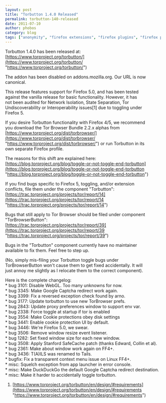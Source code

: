 ```yaml
---
layout: post
title: "Torbutton 1.4.0 Released"
permalink: torbutton-140-released
date: 2011-07-10
author: phobos
category: blog
tags: ["anonymity", "firefox extensions", "firefox plugins", "firefox privacy", "torbutton"]
---
```


Torbutton 1.4.0 has been released at:  
 [https://www.torproject.org/torbutton/](https://www.torproject.org/torbutton/ "https://www.torproject.org/torbutton/")

The addon has been disabled on addons.mozilla.org. Our URL is now  
canonical.

This release features support for Firefox 5.0, and has been tested  
against the vanilla release for basic functionality. However, it has  
not been audited for Network Isolation, State Separation, Tor  
Undiscoverability or Interoperability issues[1] due to toggling under  
Firefox 5.

If you desire Torbutton functionality with Firefox 4/5, we recommend  
you download the Tor Browser Bundle 2.2.x alphas from  
 [https://www.torproject.org/dist/torbrowser/](https://www.torproject.org/dist/torbrowser/ "https://www.torproject.org/dist/torbrowser/") or run Torbutton in its  
own separate Firefox profile.

The reasons for this shift are explained here:  
 [https://blog.torproject.org/blog/toggle-or-not-toggle-end-torbutton](https://blog.torproject.org/blog/toggle-or-not-toggle-end-torbutton "https://blog.torproject.org/blog/toggle-or-not-toggle-end-torbutton")

If you find bugs specific to Firefox 5, toggling, and/or extension  
conflicts, file them under the component "Torbutton":  
 [https://trac.torproject.org/projects/tor/report/14](https://trac.torproject.org/projects/tor/report/14 "https://trac.torproject.org/projects/tor/report/14")

Bugs that still apply to Tor Browser should be filed under component  
"TorBrowserButton":  
 [https://trac.torproject.org/projects/tor/report/39](https://trac.torproject.org/projects/tor/report/39 "https://trac.torproject.org/projects/tor/report/39")

Bugs in the "Torbutton" component currently have no maintainer  
available to fix them. Feel free to step up.

(No, simply mis-filing your Torbutton toggle bugs under  
TorBrowserButton won't cause them to get fixed accidentally. It will  
just annoy me slightly as I relocate them to the correct component).

Here is the complete changelog:  
 \* bug 3101: Disable WebGL. Too many unknowns for now.  
 \* bug 3345: Make Google Captcha redirect work again.  
 \* bug 3399: Fix a reversed exception check found by arno.  
 \* bug 3177: Update torbutton to use new TorBrowser prefs.  
 \* bug 2843: Update proxy preferences window to support env var.  
 \* bug 2338: Force toggle at startup if tor is enabled  
 \* bug 3554: Make Cookie protections obey disk settings  
 \* bug 3441: Enable cookie protection UI by default.  
 \* bug 3446: We're Firefox 5.0, we swear.  
 \* bug 3506: Remove window resize event listener.  
 \* bug 1282: Set fixed window size for each new window.  
 \* bug 3508: Apply Stanford SafeCache patch (thanks Edward, Collin et al).  
 \* bug 2361: Make about window work again on FF4+.  
 \* bug 3436: T(A)ILS was renamed to Tails.  
 \* bugfix: Fix a transparent context menu issue on Linux FF4+.  
 \* misc: Squelch exception from app launcher in error console.  
 \* misc: Make DuckDuckGo the default Google Captcha redirect destination.  
 \* misc: Make it harder to accidentally toggle torbutton.

1. [https://www.torproject.org/torbutton/en/design/#requirements](https://www.torproject.org/torbutton/en/design/#requirements "https://www.torproject.org/torbutton/en/design/#requirements")

